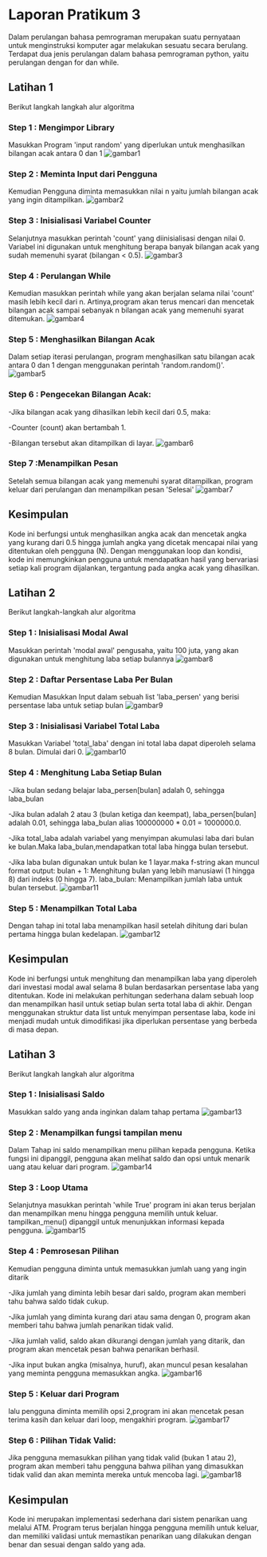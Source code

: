 # Laporan Pratikum 3
Dalam perulangan bahasa pemrograman merupakan suatu pernyataan untuk
menginstruksi komputer agar melakukan sesuatu secara berulang.
Terdapat dua jenis perulangan dalam bahasa pemrograman python, yaitu perulangan
dengan for dan while.

## Latihan 1
Berikut langkah langkah alur algoritma 

### Step 1 : Mengimpor Library
Masukkan Program 'input random' yang diperlukan untuk menghasilkan bilangan acak antara 0 dan 1
![gambar1](screenshot/ss1.png)

### Step 2 : Meminta Input dari Pengguna
Kemudian Pengguna diminta memasukkan nilai n yaitu jumlah bilangan acak yang ingin ditampilkan.
![gambar2](screenshot/ss2.png)

### Step 3 : Inisialisasi Variabel Counter
Selanjutnya masukkan perintah 'count' yang diinisialisasi dengan nilai 0. Variabel ini digunakan untuk menghitung berapa banyak bilangan acak yang sudah memenuhi syarat (bilangan < 0.5).
![gambar3](screenshot/ss3.png)

### Step 4 : Perulangan While
Kemudian masukkan perintah while yang akan berjalan selama nilai 'count' masih lebih kecil dari n. Artinya,program akan terus mencari dan mencetak bilangan acak sampai sebanyak n bilangan acak yang memenuhi syarat ditemukan.
![gambar4](screenshot/ss4.png)

### Step 5 : Menghasilkan Bilangan Acak
Dalam setiap iterasi perulangan, program menghasilkan satu bilangan acak antara 0 dan 1 dengan menggunakan perintah 'random.random()'.
![gambar5](screenshot/ss5.png)

### Step 6 : Pengecekan Bilangan Acak:
-Jika bilangan acak yang dihasilkan lebih kecil dari 0.5, maka:

-Counter (count) akan bertambah 1.

-Bilangan tersebut akan ditampilkan di layar.
![gambar6](screenshot/ss6.png)

### Step 7 :Menampilkan Pesan
Setelah semua bilangan acak yang memenuhi syarat ditampilkan, program keluar dari perulangan dan menampilkan pesan 'Selesai'
![gambar7](screenshot/ss7.png)

## Kesimpulan
Kode ini berfungsi untuk menghasilkan angka acak dan mencetak angka yang kurang dari 0.5 hingga jumlah angka yang dicetak mencapai nilai yang ditentukan oleh pengguna (N). Dengan menggunakan loop dan kondisi, kode ini memungkinkan pengguna untuk mendapatkan hasil yang bervariasi setiap kali program dijalankan, tergantung pada angka acak yang dihasilkan.

## Latihan 2
Berikut langkah-langkah alur algoritma

### Step 1 : Inisialisasi Modal Awal
Masukkan perintah 'modal awal' pengusaha, yaitu 100 juta, yang akan digunakan untuk menghitung laba setiap bulannya
![gambar8](screenshot/ss8.png)

### Step 2 : Daftar Persentase Laba Per Bulan
Kemudian Masukkan Input dalam sebuah list 'laba_persen' yang berisi persentase laba untuk setiap bulan
![gambar9](screenshot/ss9.png)

### Step 3 : Inisialisasi Variabel Total Laba
Masukkan Variabel 'total_laba' dengan ini total laba dapat diperoleh selama 8 bulan. Dimulai dari 0.
![gambar10](screenshot/ss10.png)

### Step 4 : Menghitung Laba Setiap Bulan
-Jika bulan sedang belajar laba_persen[bulan] adalah 0, sehingga laba_bulan

-Jika bulan adalah 2 atau 3 (bulan ketiga dan keempat), laba_persen[bulan] adalah 0.01, sehingga laba_bulan alias 100000000 * 0.01 = 1000000.0.

-Jika total_laba adalah variabel yang menyimpan akumulasi laba dari bulan ke bulan.Maka laba_bulan,mendapatkan total laba hingga bulan tersebut.

-Jika laba bulan digunakan untuk bulan ke 1 layar.maka f-string akan muncul format output:
bulan + 1: Menghitung bulan yang lebih manusiawi (1 hingga 8) dari indeks (0 hingga 7).
laba_bulan: Menampilkan jumlah laba untuk bulan tersebut.
![gambar11](screenshot/ss11.png)

### Step 5 :  Menampilkan Total Laba
Dengan tahap ini total laba menampilkan hasil setelah dihitung dari bulan pertama hingga bulan kedelapan.
![gambar12](screenshot/ss12.png)

## Kesimpulan
Kode ini berfungsi untuk menghitung dan menampilkan laba yang diperoleh dari investasi modal awal selama 8 bulan berdasarkan persentase laba yang ditentukan. Kode ini melakukan perhitungan sederhana dalam sebuah loop dan menampilkan hasil untuk setiap bulan serta total laba di akhir. Dengan menggunakan struktur data list untuk menyimpan persentase laba, kode ini menjadi mudah untuk dimodifikasi jika diperlukan persentase yang berbeda di masa depan.

## Latihan 3
Berikut langkah langkah alur algoritma 

### Step 1 : Inisialisasi Saldo
Masukkan saldo yang anda inginkan dalam tahap pertama 
![gambar13](screenshot/ss13.png)

### Step 2 : Menampilkan fungsi tampilan menu
Dalam Tahap ini saldo menampilkan menu pilihan kepada pengguna. Ketika fungsi ini dipanggil, pengguna akan melihat saldo dan opsi untuk menarik uang atau keluar dari program.
![gambar14](screenshot/ss14.png)

### Step 3 : Loop Utama
Selanjutnya masukkan perintah 'while True' program ini akan terus berjalan dan menampilkan menu hingga pengguna memilih untuk keluar. tampilkan_menu() dipanggil untuk menunjukkan informasi kepada pengguna.
![gambar15](screenshot/ss15.png)

### Step 4 : Pemrosesan Pilihan
Kemudian pengguna diminta untuk memasukkan jumlah uang yang ingin ditarik

-Jika jumlah yang diminta lebih besar dari saldo, program akan memberi tahu bahwa saldo tidak cukup.

-Jika jumlah yang diminta kurang dari atau sama dengan 0, program akan memberi tahu bahwa jumlah penarikan tidak valid.

-Jika jumlah valid, saldo akan dikurangi dengan jumlah yang ditarik, dan program akan mencetak pesan bahwa penarikan berhasil.

-Jika input bukan angka (misalnya, huruf), akan muncul pesan kesalahan yang meminta pengguna memasukkan angka.
![gambar16](screenshot/ss16.png)

### Step 5 : Keluar dari Program
lalu pengguna diminta memilih opsi 2,program ini akan mencetak pesan terima kasih dan keluar dari loop, mengakhiri program.
![gambar17](screenshot/ss17.png)

### Step 6 : Pilihan Tidak Valid:
Jika pengguna memasukkan pilihan yang tidak valid (bukan 1 atau 2), program akan memberi tahu pengguna bahwa pilihan yang dimasukkan tidak valid dan akan meminta mereka untuk mencoba lagi.
![gambar18](screenshot/ss18.png)

## Kesimpulan
Kode ini merupakan implementasi sederhana dari sistem penarikan uang melalui ATM. Program terus berjalan hingga pengguna memilih untuk keluar, dan memiliki validasi untuk memastikan penarikan uang dilakukan dengan benar dan sesuai dengan saldo yang ada.